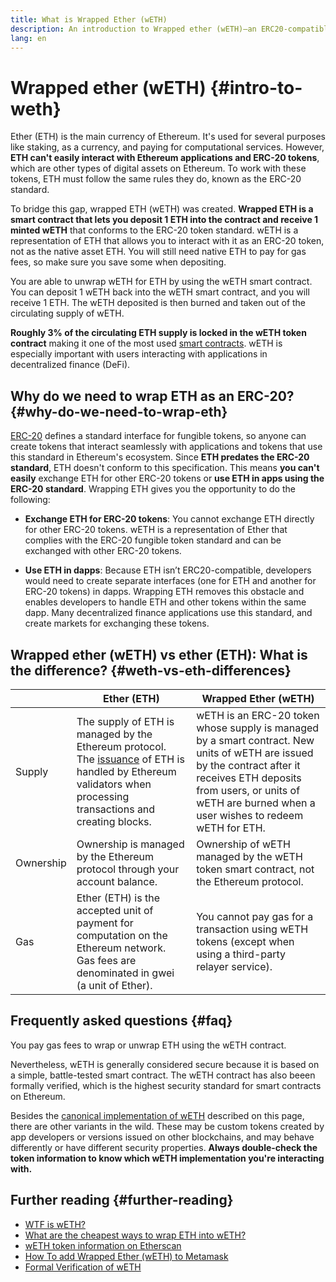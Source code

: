 ```yaml
---
title: What is Wrapped Ether (wETH)
description: An introduction to Wrapped ether (wETH)—an ERC20-compatible wrapper for ether (ETH). 
lang: en
---
```


# Wrapped ether (wETH) {#intro-to-weth}

Ether (ETH) is the main currency of Ethereum. It's used for several purposes like staking,  as a currency, and paying for computational services. However, **ETH can't easily interact with Ethereum applications and ERC-20 tokens**, which are other types of digital assets on Ethereum. To work with these tokens, ETH must follow the same rules they do, known as the ERC-20 standard.

To bridge this gap, wrapped ETH (wETH) was created. **Wrapped ETH is a smart contract that lets you deposit 1 ETH into the contract and receive 1 minted wETH** that conforms to the ERC-20 token standard. wETH is a representation of ETH that allows you to interact with it as an ERC-20 token, not as the native asset ETH. You will still need native ETH to pay for gas fees, so make sure you save some when depositing. 

You are able to unwrap wETH for ETH by using the wETH smart contract. You can deposit 1 wETH back into the wETH smart contract, and you will receive 1 ETH. The wETH deposited is then burned and taken out of the circulating supply of wETH.

**Roughly 3% of the circulating ETH supply is locked in the wETH token contract** making it one of the most used [smart contracts](/glossary/#smart-contract). wETH is especially important with users interacting with applications in decentralized finance (DeFi).

## Why do we need to wrap ETH as an ERC-20? {#why-do-we-need-to-wrap-eth} 

[ERC-20](/developers/docs/standards/tokens/erc-20/) defines a standard interface for fungible tokens, so anyone can create tokens that interact seamlessly with applications and tokens that use this standard in Ethereum's ecosystem. Since **ETH predates the ERC-20 standard**, ETH doesn't conform to this specification. This means **you can't easily** exchange ETH for other ERC-20 tokens or **use ETH in apps using the ERC-20 standard**. Wrapping ETH gives you the opportunity to do the following:

- **Exchange ETH for ERC-20 tokens**: You cannot exchange ETH directly for other ERC-20 tokens. wETH is a representation of Ether that complies with the ERC-20 fungible token standard and can be exchanged with other ERC-20 tokens. 

- **Use ETH in dapps**: Because ETH isn’t ERC20-compatible, developers would need to create separate interfaces (one for ETH and another for ERC-20 tokens) in dapps. Wrapping ETH removes this obstacle and enables developers to handle ETH and other tokens within the same dapp. Many decentralized finance applications use this standard, and create markets for exchanging these tokens.

## Wrapped ether (wETH) vs ether (ETH): What is the difference? {#weth-vs-eth-differences}


|            | **Ether (ETH)**                                                                                                                                                                                                                 | **Wrapped Ether (wETH)**                                                                                                                                                                                                                                                                                    |
|------------|-----------------------------------------------------------------------------------------------------------------------------------------------------------------------------------------------------------------------------|---------------------------------------------------------------------------------------------------------------------------------------------------------------------------------------------------------------------------------------------------------------------------------------------------------|
| Supply     | The supply of ETH is managed by the Ethereum protocol. The [issuance](/roadmap/merge/issuance) of ETH is handled by Ethereum validators when processing transactions and creating blocks.                           | wETH is an ERC-20 token whose supply is managed by a smart contract. New units of wETH are issued by the contract after it receives ETH deposits from users, or units of wETH are burned when a user wishes to redeem wETH for ETH.                                                                                                                                        |
| Ownership  | Ownership is managed by the Ethereum protocol through your account balance.  | Ownership of wETH managed by the wETH token smart contract, not the Ethereum protocol.                                                                                                                                         |
| Gas        | Ether (ETH) is the accepted unit of payment for computation on the Ethereum network. Gas fees are denominated in gwei (a unit of Ether).                                                                                    | You cannot pay gas for a transaction using wETH tokens (except when using a third-party relayer service).                                                                                                                                                                                              |

## Frequently asked questions {#faq}
 
<ExpandableCard title="Do you pay to wrap/unwrap ETH?" eventCategory="/wrapped-ether" eventName="clicked Do you pay to wrap/unwrap ETH?">

You pay gas fees to wrap or unwrap ETH using the wETH contract.

</ExpandableCard>

<ExpandableCard title="Is wETH safe?" eventCategory="/wrapped-ether" eventName="clicked Is wETH safe?">

Nevertheless, wETH is generally considered secure because it is based on a simple, battle-tested smart contract. The wETH contract has also beeen formally verified, which is the highest security standard for smart contracts on Ethereum.

</ExpandableCard>

<ExpandableCard title="Why am I seeing different wETH tokens?" eventCategory="/wrapped-ether" eventName="clicked Why am I seeing different wETH tokens?">

Besides the [canonical implementation of wETH](https://blog.0xproject.com/canonical-weth-a9aa7d0279dd) described on this page, there are other variants in the wild. These may be custom tokens created by app developers or versions issued on other blockchains, and may behave differently or have different security properties. **Always double-check the token information to know which wETH implementation you're interacting with.**

</ExpandableCard>

## Further reading {#further-reading}

- [WTF is wETH?](https://weth.io/)
- [What are the cheapest ways to wrap ETH into wETH?](https://medium.com/@therugpush/cheapest-way-to-wrap-eth-into-weth-446cf1ddccf7) 
- [wETH token information on Etherscan](https://etherscan.io/token/0xc02aaa39b223fe8d0a0e5c4f27ead9083c756cc2)
- [How To add Wrapped Ether (wETH) to Metamask](https://isitcrypto.com/add-weth-to-metamask/)
- [Formal Verification of wETH](https://zellic.io/blog/formal-verification-weth)
